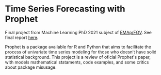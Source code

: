 # Time Series Forecasting with Prophet

Final project from Machine Learning PhD 2021 subject of [EMAp/FGV](https://emap.fgv.br/). See final report [here](https://github.com/reneroliveira/ts-forecasting-prophet/report.pdf).

Prophet is a package available for R and Python that aims to facilitate the process of univariate time series modeling for those who doesn’t have solid statistical background. This project is a review of oficial Prophet's paper, with models mathematical stataments, code examples, and some critics about package misusage.
